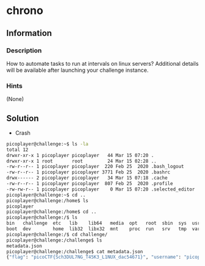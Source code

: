 # chrono

## Information

### Description

How to automate tasks to run at intervals on linux servers?
Additional details will be available after launching your challenge instance.

### Hints

(None)

## Solution

- Crash

```sh
picoplayer@challenge:~$ ls -la
total 12
drwxr-xr-x 1 picoplayer picoplayer   44 Mar 15 07:20 .
drwxr-xr-x 1 root       root         24 Mar 15 02:28 ..
-rw-r--r-- 1 picoplayer picoplayer  220 Feb 25  2020 .bash_logout
-rw-r--r-- 1 picoplayer picoplayer 3771 Feb 25  2020 .bashrc
drwx------ 2 picoplayer picoplayer   34 Mar 15 07:18 .cache
-rw-r--r-- 1 picoplayer picoplayer  807 Feb 25  2020 .profile
-rw-rw-r-- 1 picoplayer picoplayer    0 Mar 15 07:20 .selected_editor
picoplayer@challenge:~$ cd ..
picoplayer@challenge:/home$ ls
picoplayer
picoplayer@challenge:/home$ cd ..
picoplayer@challenge:/$ ls
bin   challenge  etc   lib    lib64   media  opt   root  sbin  sys  usr
boot  dev        home  lib32  libx32  mnt    proc  run   srv   tmp  var
picoplayer@challenge:/$ cd challenge/
picoplayer@challenge:/challenge$ ls
metadata.json
picoplayer@challenge:/challenge$ cat metadata.json
{"flag": "picoCTF{Sch3DUL7NG_T45K3_L1NUX_dac54671}", "username": "picoplayer", "password": "WIDO+9VDTc"}
```
